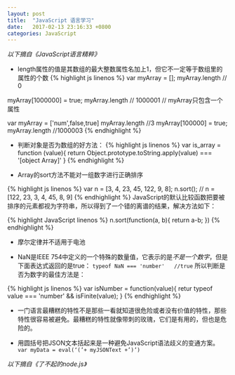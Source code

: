 ```yaml
---
layout: post
title:  "JavaScript 语言学习"
date:   2017-02-13 23:16:33 +0800
categories: JavaScript
---
```

*以下摘自《JavaScript语言精粹》*
* length属性的值是其数组的最大整数属性名加上1，但它不一定等于数组里的属性的个数
{% highlight js linenos %}
var myArray = [];
myArray.length            // 0

myArray[1000000] = true;
myArray.length            // 1000001
// myArray只包含一个属性

var myArray = ['num',false,true]
myArray.length //3
myArray[100000] = true;
myArray.length  //1000003
{% endhighlight %}

* 判断对象是否为数组的好方法：
{% highlight js linenos %}
var is_array = function (value){
    return Object.prototype.toString.apply(value) === '[object Array]'
}
{% endhighlight %}

* Array的sort方法不能对一组数字进行正确排序

{% highlight js linenos %}
var n = [3, 4, 23, 45, 122, 9, 8];
n.sort(); // n = [122, 23, 3, 4, 45, 8, 9]
{% endhighlight %}
JavaScript的默认比较函数把要被排序的元素都视为字符串，所以得到了一个错的离谱的结果，解决方法如下：

{% highlight JavaScript linenos %}
n.sort(function(a, b){
    return a-b;
})
{% endhighlight %}

* 摩尔定律并不适用于电池

* NaN是IEEE 754中定义的一个特殊的数量值，它表示的是*不是一个数字*，但是下面表达式返回的是true：
`typeof NaN === 'number'   //true`
所以判断是否为数字的最佳方法是：

{% highlight js linenos %}
var isNumber = function(value){
    retur typeof value === 'number' && isFinite(value);
}
{% endhighlight %}

* 一门语言最糟糕的特性不是那些一看就知道很危险或者没有价值的特性，那些特性很容易被避免。最糟糕的特性就像带刺的玫瑰，它们是有用的，但也是危险的。

* 用圆括号把JSON文本括起来是一种避免JavaScript语法歧义的变通方案。
`var myData = eval(‘(’+ myJSONText +’)’)`

*以下摘自《了不起的node.js》*

